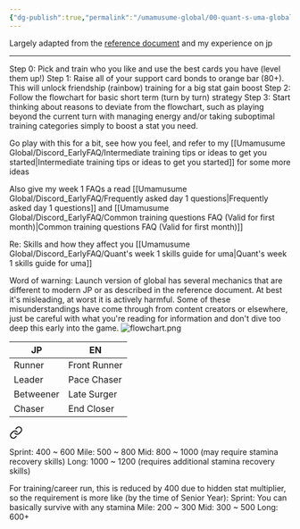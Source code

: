 ```yaml
---
{"dg-publish":true,"permalink":"/umamusume-global/00-quant-s-uma-global-week-1-training-for-dummies/","created":"2025-06-27T22:37:49.736+07:00","updated":"2025-07-21T00:29:07.463+07:00"}
---
```


Largely adapted from the [reference document](https://docs.google.com/document/d/11X2P7pLuh-k9E7PhRiD20nDX22rNWtCpC1S4IMx_8pQ) and my experience on jp

---
Step 0: Pick and train who you like and use the best cards you have (level them up!)
Step 1: Raise all of your support card bonds to orange bar (80+). This will unlock friendship (rainbow) training for a big stat gain boost
Step 2: Follow the flowchart for basic short term (turn by turn) strategy
Step 3: Start thinking about reasons to deviate from the flowchart, such as playing beyond the current turn with managing energy and/or taking suboptimal training categories simply to boost a stat you need.

Go play with this for a bit, see how you feel, and refer to my [[Umamusume Global/Discord_EarlyFAQ/Intermediate training tips or ideas to get you started\|Intermediate training tips or ideas to get you started]] for some more ideas

Also give my week 1 FAQs a read [[Umamusume Global/Discord_EarlyFAQ/Frequently asked day 1 questions\|Frequently asked day 1 questions]] and [[Umamusume Global/Discord_EarlyFAQ/Common training questions FAQ (Valid for first month)\|Common training questions FAQ (Valid for first month)]]

Re: Skills and how they affect you [[Umamusume Global/Discord_EarlyFAQ/Quant's week 1 skills guide for uma\|Quant's week 1 skills guide for uma]]

Word of warning:
Launch version of global has several mechanics that are different to modern JP or as described in the reference document. At best it's misleading, at worst it is actively harmful. Some of these misunderstandings have come through from content creators or elsewhere, just be careful with what you're reading for information and don't dive too deep this early into the game.
![flowchart.png](/img/user/Umamusume%20Global/flowchart.png)

| JP        | EN           |
| --------- | ------------ |
| Runner    | Front Runner |
| Leader    | Pace Chaser  |
| Betweener | Late Surger  |
| Chaser    | End Closer   |

<div class="transclusion internal-embed is-loaded"><a class="markdown-embed-link" href="/umamusume-global/discord-training-req/estimated-threshold-for-stamina-requirement/" aria-label="Open link"><svg xmlns="http://www.w3.org/2000/svg" width="24" height="24" viewBox="0 0 24 24" fill="none" stroke="currentColor" stroke-width="2" stroke-linecap="round" stroke-linejoin="round" class="svg-icon lucide-link"><path d="M10 13a5 5 0 0 0 7.54.54l3-3a5 5 0 0 0-7.07-7.07l-1.72 1.71"></path><path d="M14 11a5 5 0 0 0-7.54-.54l-3 3a5 5 0 0 0 7.07 7.07l1.71-1.71"></path></svg></a><div class="markdown-embed">




Sprint: 400 ~ 600 
Mile: 500 ~ 800
Mid: 800 ~ 1000 (may require stamina recovery skills)
Long: 1000 ~ 1200 (requires additional stamina recovery skills)

For training/career run, this is reduced by 400 due to hidden stat multiplier, so the requirement is more like (by the time of Senior Year):
Sprint: You can basically survive with any stamina
Mile: 200 ~ 300
Mid: 300 ~ 500
Long: 600+

</div></div>
